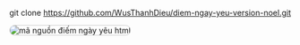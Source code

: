 
git clone https://github.com/WusThanhDieu/diem-ngay-yeu-version-noel.git

<img
  src="https://i.imgur.com/uyv6Ley.png"
  alt="mã nguồn điếm ngày yêu html"
  title="mã nguồn điếm ngày yêu html"
  style="display: inline-block; margin: 0 auto; max-width: 250px; border: 1px solid #ccc; border-radius: 10px;">
 
